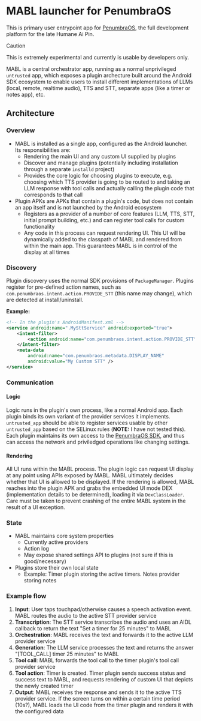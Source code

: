 # MABL launcher for PenumbraOS

This is primary user entrypoint app for [PenumbraOS](https://github.com/PenumbraOS/), the full development platform for the late Humane Ai Pin.

> [!CAUTION]
> This is extremely experimental and currently is usable by developers only.

MABL is a central orchestrator app, running as a normal unprivileged `untrusted` app, which exposes a plugin archecture built around the Android SDK ecosystem to enable users to install different implementations of LLMs (local, remote, realtime audio), TTS and STT, separate apps (like a timer or notes app), etc.

## Architecture

### Overview

- MABL is installed as a single app, configured as the Android launcher. Its responsibilities are:
  - Rendering the main UI and any custom UI supplied by plugins
  - Discover and manage plugins (potentially including installation through a separate `installd` project)
  - Provides the core logic for choosing plugins to execute, e.g. choosing which TTS provider is going to be routed to and taking an LLM response with tool calls and actually calling the plugin code that corresponds to that call
- Plugin APKs are APKs that contain a plugin's code, but does not contain an app itself and is not launched by the Android ecosystem
  - Registers as a provider of a number of core features (LLM, TTS, STT, initial prompt building, etc.) and can register tool calls for custom functionality
  - Any code in this process can request rendering UI. This UI will be dynamically added to the classpath of MABL and rendered from within the main app. This guarantees MABL is in control of the display at all times

### Discovery

Plugin discovery uses the normal SDK provisions of `PackageManager`. Plugins register for pre-defined action names, such as `com.penumbraos.intent.action.PROVIDE_STT` (this name may change), which are detected at install/uninstall.

**Example:**

```xml
<!-- In the plugin's AndroidManifest.xml -->
<service android:name=".MySttService" android:exported="true">
    <intent-filter>
        <action android:name="com.penumbraos.intent.action.PROVIDE_STT" />
    </intent-filter>
    <meta-data
        android:name="com.penumbraos.metadata.DISPLAY_NAME"
        android:value="My Custom STT" />
</service>
```

### Communication

#### Logic

Logic runs in the plugin's own process, like a normal Android app. Each plugin binds its own variant of the provider services it implements. `untrusted_app` should be able to register services usable by other `untrusted_app` based on the SELinux rules (**NOTE:** I have not tested this). Each plugin maintains its own access to the [PenumbraOS SDK](https://github.com/penumbraOS/sdk), and thus can access the network and priviledged operations like changing settings.

#### Rendering

All UI runs within the MABL process. The plugin logic can request UI display at any point using APIs exposed by MABL. MABL ultimately decides whether that UI is allowed to be displayed. If the rendering is allowed, MABL reaches into the plugin APK and grabs the embedded UI mode DEX (implementation details to be determined), loading it via `DexClassLoader`. Care must be taken to prevent crashing of the entire MABL system in the result of a UI exception.

### State

- MABL maintains core system properties
  - Currently active providers
  - Action log
  - May expose shared settings API to plugins (not sure if this is good/necessary)
- Plugins store their own local state
  - Example: Timer plugin storing the active timers. Notes provider storing notes

### Example flow

1. **Input**: User taps touchpad/otherwise causes a speech activation event. MABL routes the audio to the active STT provider service
2. **Transcription**: The STT service transcribes the audio and uses an AIDL callback to return the text "Set a timer for 25 minutes" to MABL
3. **Orchestration**: MABL receives the text and forwards it to the active LLM provider service
4. **Generation**: The LLM service processes the text and returns the answer "[TOOL_CALL] timer 25 minutes" to MABL
5. **Tool call**: MABL forwards the tool call to the timer plugin's tool call provider service
6. **Tool action**: Timer is created. Timer plugin sends success status and success text to MABL, and requests rendering of custom UI that depicts the newly created timer
7. **Output**: MABL receives the response and sends it to the active TTS provider service. If the screen turns on within a certain time period (10s?), MABL loads the UI code from the timer plugin and renders it with the configured data
